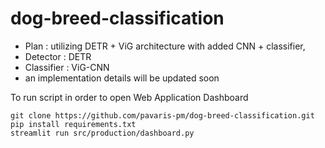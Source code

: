 # dog-breed-classification
- Plan : utilizing DETR + ViG architecture with added CNN + classifier,
- Detector : DETR
- Classifier : ViG-CNN
- an implementation details will be updated soon

To run script in order to open Web Application Dashboard
```
git clone https://github.com/pavaris-pm/dog-breed-classification.git
pip install requirements.txt
streamlit run src/production/dashboard.py
```
